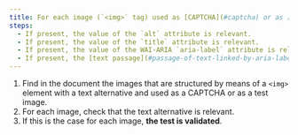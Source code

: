 ```yaml
---
title: For each image (`<img>` tag) used as [CAPTCHA](#captcha) or as [test image](#test-image), having a [text alternative](#text-alternative-image), is this alternative relevant?
steps:
  - If present, the value of the `alt` attribute is relevant.
  - If present, the value of the `title` attribute is relevant.
  - If present, the value of the WAI-ARIA `aria-label` attribute is relevant.
  - If present, the [text passage](#passage-of-text-linked-by-aria-labelledby-or-aria-describedby) associated via the `aria-labelledby` WAI-ARIA attribute is relevant.
---
```


1. Find in the document the images that are structured by means of a `<img>` element with a text alternative and used as a CAPTCHA or as a test image.
2. For each image, check that the text alternative is relevant.
3. If this is the case for each image, **the test is validated**.
